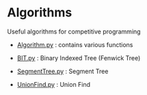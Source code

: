 # Algorithms

Useful algorithms for competitive programming

* [Algorithm.py](https://github.com/pullmay/Algorithms/blob/master/Algorithms.py) : contains various functions

* [BIT.py](https://github.com/pullmay/Algorithms/blob/master/BIT.py) : Binary Indexed Tree (Fenwick Tree)

* [SegmentTree.py](https://github.com/pullmay/Algorithms/blob/master/SegmentTree.py) : Segment Tree

* [UnionFind.py](https://github.com/pullmay/Algorithms/blob/master/UnionFind.py) : Union Find
